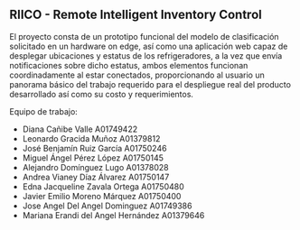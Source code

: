 ## RIICO - Remote Intelligent Inventory Control

El proyecto consta de un prototipo funcional del modelo de clasificación
solicitado en un hardware on edge, así como una aplicación web capaz de desplegar
ubicaciones y estatus de los refrigeradores, a la vez que envía notificaciones sobre dicho
estatus, ambos elementos funcionan coordinadamente al estar conectados, proporcionando al
usuario un panorama básico del trabajo requerido para el despliegue real del producto
desarrollado así como su costo y requerimientos.

Equipo de trabajo:
* Diana Cañibe Valle A01749422
* Leonardo Gracida Muñoz A01379812
* José Benjamín Ruiz García A01750246
* Miguel Ángel Pérez López A01750145
* Alejandro Domínguez Lugo A01378028
* Andrea Vianey Díaz Álvarez A01750147
* Edna Jacqueline Zavala Ortega A01750480
* Javier Emilio Moreno Márquez A01750400
* Jose Angel Del Angel Dominguez A01749386
* Mariana Erandi del Angel Hernández A01379646
